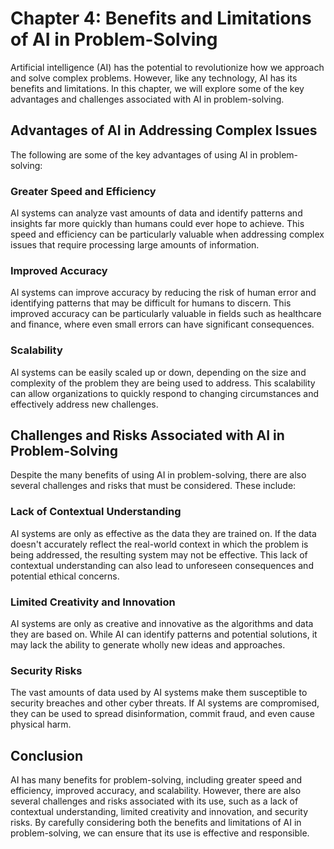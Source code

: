 Chapter 4: Benefits and Limitations of AI in Problem-Solving
============================================================

Artificial intelligence (AI) has the potential to revolutionize how we approach and solve complex problems. However, like any technology, AI has its benefits and limitations. In this chapter, we will explore some of the key advantages and challenges associated with AI in problem-solving.

Advantages of AI in Addressing Complex Issues
---------------------------------------------

The following are some of the key advantages of using AI in problem-solving:

### Greater Speed and Efficiency

AI systems can analyze vast amounts of data and identify patterns and insights far more quickly than humans could ever hope to achieve. This speed and efficiency can be particularly valuable when addressing complex issues that require processing large amounts of information.

### Improved Accuracy

AI systems can improve accuracy by reducing the risk of human error and identifying patterns that may be difficult for humans to discern. This improved accuracy can be particularly valuable in fields such as healthcare and finance, where even small errors can have significant consequences.

### Scalability

AI systems can be easily scaled up or down, depending on the size and complexity of the problem they are being used to address. This scalability can allow organizations to quickly respond to changing circumstances and effectively address new challenges.

Challenges and Risks Associated with AI in Problem-Solving
----------------------------------------------------------

Despite the many benefits of using AI in problem-solving, there are also several challenges and risks that must be considered. These include:

### Lack of Contextual Understanding

AI systems are only as effective as the data they are trained on. If the data doesn't accurately reflect the real-world context in which the problem is being addressed, the resulting system may not be effective. This lack of contextual understanding can also lead to unforeseen consequences and potential ethical concerns.

### Limited Creativity and Innovation

AI systems are only as creative and innovative as the algorithms and data they are based on. While AI can identify patterns and potential solutions, it may lack the ability to generate wholly new ideas and approaches.

### Security Risks

The vast amounts of data used by AI systems make them susceptible to security breaches and other cyber threats. If AI systems are compromised, they can be used to spread disinformation, commit fraud, and even cause physical harm.

Conclusion
----------

AI has many benefits for problem-solving, including greater speed and efficiency, improved accuracy, and scalability. However, there are also several challenges and risks associated with its use, such as a lack of contextual understanding, limited creativity and innovation, and security risks. By carefully considering both the benefits and limitations of AI in problem-solving, we can ensure that its use is effective and responsible.
